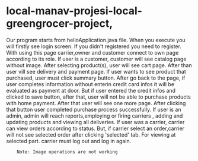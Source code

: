 # local-manav-projesi-local-greengrocer-project,
Our program starts from helloApplication.java file. When you execute you will firstly see login screen. If you didn't registered you need to register. With using this page carrier,owner and customer connect to own page according to its role. If user is a customer, customer will see catalog page without image. After selecting product(s), user will see cart page. After than user vill see delivery and payment page. If user wants to see product that purchased, user must click summary button. After go back to the page, if user completes information without enterin credit card infos it will be evaluated as payment at door. But if user entered the credit infos and clicked to save button, after that, user will not be able to purchase products with home payment. After that user will see one more page. After clicking that button user completed purchase process successfully.
	If user is an admin, admin will reach reports,employing or firing carriers , adding and updating products and viewing all deliveries.
        If user was a carrier, carrier can view orders according to status. But, if carrier select an order,carrier will not see selected order after clicking 'selected' tab. For viewing at selected part. carrier must log out and log in again.  
	
        Note: Image operations are not working
